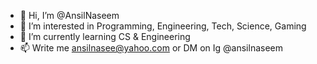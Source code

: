 - 👋 Hi, I’m @AnsilNaseem
- 👀 I’m interested in Programming, Engineering, Tech, Science, Gaming
- 🌱 I’m currently learning CS & Engineering
- 📫 Write me ansilnasee@yahoo.com or DM on Ig @ansilnaseem

